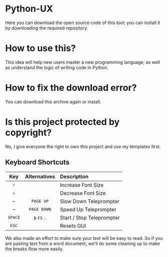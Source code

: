 # Python-UX

Here you can download the open source code of this tool; you can install it by downloading the required repository.<br>

# How to use this?

This idea will help new users master a new programming language, as well as understand the logic of writing code in Python.<br>

# How to fix the download error?

You can download this archive again or install.<br>

# Is this project protected by copyright?

No, I give everyone the right to own this project and use my templates first.<br>


Keyboard Shortcuts
---

Key              | Alternatives                            | Description
:---------------:|:---------------------------------------:|:--------------------------
<kbd>↑</kbd>     |                                         | Increase Font Size
<kbd>↓</kbd>     |                                         | Decrease Font Size
<kbd>←</kbd>     | <kbd>PAGE UP</kbd>                      | Slow Down Teleprompter
<kbd>→</kbd>     | <kbd>PAGE DOWN</kbd>                    | Speed Up Teleprompter
<kbd>SPACE</kbd> | <kbd>B</kbd> <kbd>F5</kbd> <kbd>.</kbd> | Start / Stop Teleprompter
<kbd>ESC</kbd>   |                                         | Resets GUI

We also made an effort to make sure your text will be easy to read.   So if you are pasting text from a word document, we'll do some cleaning up to make the breaks flow more easily.
